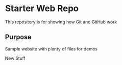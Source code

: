 # Starter Web Repo

This repository is for showing how Git and GitHub work

## Purpose

Sample website with plenty of files for demos

New Stuff